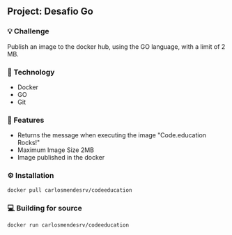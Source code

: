 
## Project: Desafio Go

### 💡 Challenge
Publish an image to the docker hub, using the GO language, with a limit of 2 MB.

### 🚀 Technology
- Docker
- GO
- Git

### 📝 Features
- Returns the message when executing the image "Code.education Rocks!"
- Maximum Image Size 2MB
- Image published in the docker


### ⚙️ Installation
```shell
docker pull carlosmendesrv/codeeducation
```

### 💻️ Building for source
```shell
docker run carlosmendesrv/codeeducation
```
